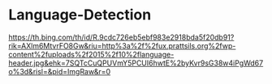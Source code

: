 # Language-Detection

https://th.bing.com/th/id/R.9cdc726eb5ebf983e2918bda5f20db91?rik=AXlm6MtvrFO8Gw&riu=http%3a%2f%2fux.prattsils.org%2fwp-content%2fuploads%2f2015%2f10%2flanguage-header.jpg&ehk=7SQTcCuQPUVmY5PCUI6hwtE%2byKvr9sG38w4iPgWd67o%3d&risl=&pid=ImgRaw&r=0
